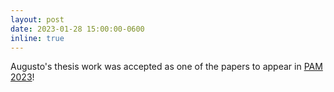 ```yaml
---
layout: post
date: 2023-01-28 15:00:00-0600
inline: true
---
```


Augusto's thesis work was accepted as one of the papers to appear in [PAM 2023](https://pam2023.networks.imdea.org)!
